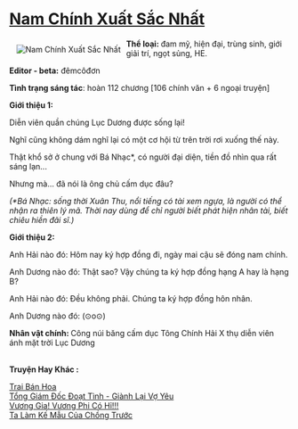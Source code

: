 <a href="https://utruyen.com/nam-chinh-xuat-sac-nhat/19092/" title="Nam Chính Xuất Sắc Nhất"><h1>Nam Chính Xuất Sắc Nhất</h1></a><div style="display:table"><img align="right" style="float: left; padding: 10px;" src="https://utruyen.com/images/story/200x260/nam-chinh-xuat-sac-nhat.jpg" alt="Nam Chính Xuất Sắc Nhất"><b>Thể loại: </b>đam mỹ, hiện đại, trùng sinh, giới giải trí, ngọt sủng, HE.<p></p><b>Editor - beta:</b> đêmcôđơn<p></p><b>Tình trạng sáng tác</b>: hoàn 112 chương [106 chính văn + 6 ngoại truyện]<p></p><b>Giới thiệu 1:</b><p></p>Diễn viên quần chúng Lục Dương được sống lại!<p></p>Nghĩ cũng không dám nghĩ lại có một cơ hội từ trên trời rơi xuống thế này.<p></p>Thật khổ sở ở chung với Bá Nhạc*, có người đại diện, tiền đồ nhìn qua rất sáng lạn...<p></p>Nhưng mà... đã nói là ông chủ cấm dục đâu?<p></p><i>(*Bá Nhạc: sống thời Xuân Thu, nổi tiếng có tài xem ngựa, là người có thể nhận ra thiên lý mã. Thời nay dùng để chỉ người biết phát hiện nhân tài, biết chiêu hiền đãi sĩ.)</i><p></p><b>Giới thiệu 2:</b><p></p>Anh Hải nào đó: Hôm nay ký hợp đồng đi, ngày mai cậu sẽ đóng nam chính.<p></p>Anh Dương nào đó: Thật sao? Vậy chúng ta ký hợp đồng hạng A hay là hạng B?<p></p>Anh Hải nào đó: Đều không phải. Chúng ta ký hợp đồng hôn nhân.<p></p>Anh Dương nào đó: (⊙o⊙)<p></p><b>Nhân vật chính: </b>Công núi băng cấm dục Tông Chính Hải X thụ diễn viên ánh mặt trời Lục Dương</div><p><br><b>Truyện Hay Khác :</b></p><a href="https://utruyen.com/trai-ban-hoa/21865/" alt="Trai Bán Hoa">Trai Bán Hoa</a><br/><a href="https://github.com/quanluxury/truyenhot/tree/master/truyenhay/12311/" alt="Tổng Giám Đốc Đoạt Tình - Giành Lại Vợ Yêu">Tổng Giám Đốc Đoạt Tình - Giành Lại Vợ Yêu</a><br/><a href="https://github.com/quanluxury/truyenhot/tree/master/truyenhay/11024/" alt="Vương Gia! Vương Phi Có Hỉ!!!">Vương Gia! Vương Phi Có Hỉ!!!</a><br/><a href="https://github.com/quanluxury/ngontinhhot/tree/master/truyenhay/19112/" alt="Ta Làm Kế Mẫu Của Chồng Trước">Ta Làm Kế Mẫu Của Chồng Trước</a><br/>